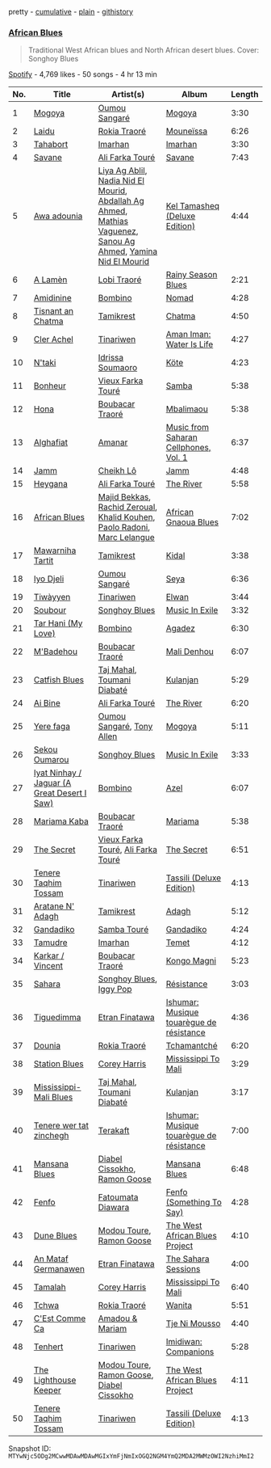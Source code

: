 pretty - [cumulative](/playlists/cumulative/37i9dQZF1DXeba6s3Tb8Fj.md) - [plain](/playlists/plain/37i9dQZF1DXeba6s3Tb8Fj) - [githistory](https://github.githistory.xyz/mackorone/spotify-playlist-archive/blob/main/playlists/plain/37i9dQZF1DXeba6s3Tb8Fj)

### [African Blues](https://open.spotify.com/playlist/37i9dQZF1DXeba6s3Tb8Fj)

> Traditional West African blues and North African desert blues\. Cover: Songhoy Blues

[Spotify](https://open.spotify.com/user/spotify) - 4,769 likes - 50 songs - 4 hr 13 min

| No. | Title | Artist(s) | Album | Length |
|---|---|---|---|---|
| 1 | [Mogoya](https://open.spotify.com/track/3aPOQ6TdIuAW8m1KZid1Hv) | [Oumou Sangaré](https://open.spotify.com/artist/65CKKZilbcSKkAPC9a5Mvh) | [Mogoya](https://open.spotify.com/album/43euCDOikmefRS29Y55pLX) | 3:30 |
| 2 | [Laidu](https://open.spotify.com/track/05CF4ATpqROLTQVYABNZ3W) | [Rokia Traoré](https://open.spotify.com/artist/6sz0k1q2aEtG5dxEgr4YWV) | [Mouneïssa](https://open.spotify.com/album/21Tj95e18stlS6SetlwqAa) | 6:26 |
| 3 | [Tahabort](https://open.spotify.com/track/1fd4zR1mI316y8y8Yq5txJ) | [Imarhan](https://open.spotify.com/artist/1KQ1687z0hWSabx0YswG54) | [Imarhan](https://open.spotify.com/album/2aLKNhNF3szhUQY3AJoGgL) | 3:30 |
| 4 | [Savane](https://open.spotify.com/track/0Ya5bHuA3kyiePOhIQfQtW) | [Ali Farka Touré](https://open.spotify.com/artist/3mNygoyrEKLgo6sx0MzwOL) | [Savane](https://open.spotify.com/album/1lbT3JkVYPxbcDtebod6Ez) | 7:43 |
| 5 | [Awa adounia](https://open.spotify.com/track/4oYwvjJ2Yq3Yn4Fqgn3uOg) | [Liya Ag Ablil](https://open.spotify.com/artist/5hMboy5Fq7s4pF0Q5ebJj5), [Nadia Nid El Mourid](https://open.spotify.com/artist/4Xuwu3Fe7lYLHIkvGVlpsb), [Abdallah Ag Ahmed](https://open.spotify.com/artist/1vve6wGaMkX00i8HShL2wS), [Mathias Vaguenez](https://open.spotify.com/artist/7w1rIetgb3qOd0TA5OEZ0d), [Sanou Ag Ahmed](https://open.spotify.com/artist/78RQ22utV6xA4BoB0dUQWY), [Yamina Nid El Mourid](https://open.spotify.com/artist/6yvYW6kcEnqrFPZc8CYoxS) | [Kel Tamasheq \(Deluxe Edition\)](https://open.spotify.com/album/2rMmfXa4lfk9o4vkcOeVRH) | 4:44 |
| 6 | [A Lamèn](https://open.spotify.com/track/4bT1rl9bnULJw7ivrXozfQ) | [Lobi Traoré](https://open.spotify.com/artist/5uycig9ettxM7vWsZt4Rzp) | [Rainy Season Blues](https://open.spotify.com/album/01PrHxFNvBdEZr99c03s3M) | 2:21 |
| 7 | [Amidinine](https://open.spotify.com/track/0JRBZ5RZGLhZKUoDIgaxQc) | [Bombino](https://open.spotify.com/artist/7s4I6rDvTcdBDKElVbtsAN) | [Nomad](https://open.spotify.com/album/6Zv8PkjigCztS7AON6ZuZe) | 4:28 |
| 8 | [Tisnant an Chatma](https://open.spotify.com/track/32ORiXJSpjsxEBh53n03U4) | [Tamikrest](https://open.spotify.com/artist/6nZ1wn9URV4oWk4UKuG872) | [Chatma](https://open.spotify.com/album/0VI8LrJKHMN1S9hloXGMlU) | 4:50 |
| 9 | [Cler Achel](https://open.spotify.com/track/1sXLitmQULzwiWR8D38Ekw) | [Tinariwen](https://open.spotify.com/artist/2sf2owtFSCvz2MLfxmNdkb) | [Aman Iman: Water Is Life](https://open.spotify.com/album/2kV0ipibYRkAjrcxCd1Co0) | 4:27 |
| 10 | [N'taki](https://open.spotify.com/track/6lQ3h23PdvrsBYdIN3yuW5) | [Idrissa Soumaoro](https://open.spotify.com/artist/3gqPPbobGK9lpeZ9gkSM5F) | [Köte](https://open.spotify.com/album/3YlyK4Y9bf36KcYotJB8kp) | 4:23 |
| 11 | [Bonheur](https://open.spotify.com/track/5kViRh5yrBIftTjX44FMwJ) | [Vieux Farka Touré](https://open.spotify.com/artist/4PmxbsWP1u0TnvqcrIA9ze) | [Samba](https://open.spotify.com/album/4nMZahJAJVwPJxFT8d9rbN) | 5:38 |
| 12 | [Hona](https://open.spotify.com/track/36OpkSbeJVaADUgJynvdht) | [Boubacar Traoré](https://open.spotify.com/artist/63Bilw49Uv4s2wnovytDVU) | [Mbalimaou](https://open.spotify.com/album/5VDVsvEYE0VqVvxUNLZ3gO) | 5:38 |
| 13 | [Alghafiat](https://open.spotify.com/track/2XNNxHozxIxvJ6gUnjWjt3) | [Amanar](https://open.spotify.com/artist/3UqKqZAPRw5jnAmiDoD6Px) | [Music from Saharan Cellphones, Vol\. 1](https://open.spotify.com/album/4VK8kX70jpOy0QfKIWltaU) | 6:37 |
| 14 | [Jamm](https://open.spotify.com/track/3CfFUDH9nHSZslwsAGImfL) | [Cheikh Lô](https://open.spotify.com/artist/6CFWXwqEBUi0UFoIIxmg9h) | [Jamm](https://open.spotify.com/album/4sh5kAaYaucu6sFbAakF2y) | 4:48 |
| 15 | [Heygana](https://open.spotify.com/track/3DtHJ8fImqihyFylpeqdqA) | [Ali Farka Touré](https://open.spotify.com/artist/3mNygoyrEKLgo6sx0MzwOL) | [The River](https://open.spotify.com/album/78Pv299m6S629pS6hPFOix) | 5:58 |
| 16 | [African Blues](https://open.spotify.com/track/3vxY3FC2UbTGr3uxXNYpTV) | [Majid Bekkas](https://open.spotify.com/artist/6T4kWmFsjL5rnWOLOHKa7C), [Rachid Zeroual](https://open.spotify.com/artist/5SC5yIRmjZFE62gTfYkpPw), [Khalid Kouhen](https://open.spotify.com/artist/793iN9XLyORCyaD3NW3isz), [Paolo Radoni](https://open.spotify.com/artist/3huZDhwrKz3odYxyOzBhDa), [Marc Lelangue](https://open.spotify.com/artist/00dper4Tuw2YtHISDEZEet) | [African Gnaoua Blues](https://open.spotify.com/album/1re8yFWm97F3S2uD1ztase) | 7:02 |
| 17 | [Mawarniha Tartit](https://open.spotify.com/track/6KnZ9iov6qX5ZZBLS0pUPF) | [Tamikrest](https://open.spotify.com/artist/6nZ1wn9URV4oWk4UKuG872) | [Kidal](https://open.spotify.com/album/5OomumBipFPjdcXld2zJQc) | 3:38 |
| 18 | [Iyo Djeli](https://open.spotify.com/track/71vG7YOBuSQD5BnRH9HZH0) | [Oumou Sangaré](https://open.spotify.com/artist/65CKKZilbcSKkAPC9a5Mvh) | [Seya](https://open.spotify.com/album/1nEaABF2RBrAzbX0akAyk6) | 6:36 |
| 19 | [Tiwàyyen](https://open.spotify.com/track/30A3vEsySPkeXzXeMITvwE) | [Tinariwen](https://open.spotify.com/artist/2sf2owtFSCvz2MLfxmNdkb) | [Elwan](https://open.spotify.com/album/41KpeN0qV6BBsuJgd8tZrE) | 3:44 |
| 20 | [Soubour](https://open.spotify.com/track/6myCSm2QEXMrgtUxVN313f) | [Songhoy Blues](https://open.spotify.com/artist/5fpQ5Qt2BKgoVBSMw4Z17Z) | [Music In Exile](https://open.spotify.com/album/5zpmNObCgAASco8nNJXIkb) | 3:32 |
| 21 | [Tar Hani \(My Love\)](https://open.spotify.com/track/0EvnRzwVhtaboVkVSYvxyA) | [Bombino](https://open.spotify.com/artist/7s4I6rDvTcdBDKElVbtsAN) | [Agadez](https://open.spotify.com/album/3lHrjUzIWhXAbdnpUBKVI3) | 6:30 |
| 22 | [M'Badehou](https://open.spotify.com/track/61AJlCxahP7OhPjYojRvN6) | [Boubacar Traoré](https://open.spotify.com/artist/63Bilw49Uv4s2wnovytDVU) | [Mali Denhou](https://open.spotify.com/album/0Y3ejNw8PD0839BoDg8N7E) | 6:07 |
| 23 | [Catfish Blues](https://open.spotify.com/track/0ZcNDNY1v8xoeYrZ0PUPao) | [Taj Mahal](https://open.spotify.com/artist/7wil3Ugeu3ATZHKC0e8yiM), [Toumani Diabaté](https://open.spotify.com/artist/2nCACYdIndYchzX4bxLcTW) | [Kulanjan](https://open.spotify.com/album/1WwCoePsIIlf5Szu128XKL) | 5:29 |
| 24 | [Ai Bine](https://open.spotify.com/track/4xkNHzlCNBkJrL0PlOLDRP) | [Ali Farka Touré](https://open.spotify.com/artist/3mNygoyrEKLgo6sx0MzwOL) | [The River](https://open.spotify.com/album/78Pv299m6S629pS6hPFOix) | 6:20 |
| 25 | [Yere faga](https://open.spotify.com/track/2TdpGmTV28dk9XPJhHq1h1) | [Oumou Sangaré](https://open.spotify.com/artist/65CKKZilbcSKkAPC9a5Mvh), [Tony Allen](https://open.spotify.com/artist/2nWaAPCkilQ0mXATt2O3he) | [Mogoya](https://open.spotify.com/album/43euCDOikmefRS29Y55pLX) | 5:11 |
| 26 | [Sekou Oumarou](https://open.spotify.com/track/2AOCrMXj342i5mz5Ade7Wi) | [Songhoy Blues](https://open.spotify.com/artist/5fpQ5Qt2BKgoVBSMw4Z17Z) | [Music In Exile](https://open.spotify.com/album/5zpmNObCgAASco8nNJXIkb) | 3:33 |
| 27 | [Iyat Ninhay / Jaguar \(A Great Desert I Saw\)](https://open.spotify.com/track/6nwusKP4pSgbjjyitIcJMm) | [Bombino](https://open.spotify.com/artist/7s4I6rDvTcdBDKElVbtsAN) | [Azel](https://open.spotify.com/album/4NgcUISFZhkOYxh0WshCib) | 6:07 |
| 28 | [Mariama Kaba](https://open.spotify.com/track/5bnDe8MjKs8mQnNTXq2yNJ) | [Boubacar Traoré](https://open.spotify.com/artist/63Bilw49Uv4s2wnovytDVU) | [Mariama](https://open.spotify.com/album/0Byaou7HBAyyOsoSGpp2hI) | 5:38 |
| 29 | [The Secret](https://open.spotify.com/track/362JdradEO0cX5N7qYhkRE) | [Vieux Farka Touré](https://open.spotify.com/artist/4PmxbsWP1u0TnvqcrIA9ze), [Ali Farka Touré](https://open.spotify.com/artist/3mNygoyrEKLgo6sx0MzwOL) | [The Secret](https://open.spotify.com/album/0gGinv1UJ9R4wAPhimSjWc) | 6:51 |
| 30 | [Tenere Taqhim Tossam](https://open.spotify.com/track/75eLECFLTSH7MawFtzgcDf) | [Tinariwen](https://open.spotify.com/artist/2sf2owtFSCvz2MLfxmNdkb) | [Tassili \(Deluxe Edition\)](https://open.spotify.com/album/7i1KVcqm3hmV72fT7txaMN) | 4:13 |
| 31 | [Aratane N' Adagh](https://open.spotify.com/track/7f2VHu1fDVbyr3qKpjSgyJ) | [Tamikrest](https://open.spotify.com/artist/6nZ1wn9URV4oWk4UKuG872) | [Adagh](https://open.spotify.com/album/0NCZHorNT5GUmCcT2nbCU4) | 5:12 |
| 32 | [Gandadiko](https://open.spotify.com/track/5QW3NVIXKixkTYsVUaTdeO) | [Samba Touré](https://open.spotify.com/artist/3XHp0LmHYLkVBPsH3B66zi) | [Gandadiko](https://open.spotify.com/album/33aNFeKXCZ15cxpN5S9nSB) | 4:24 |
| 33 | [Tamudre](https://open.spotify.com/track/1EPdbtse9qPz2AQN7yUQ1q) | [Imarhan](https://open.spotify.com/artist/1KQ1687z0hWSabx0YswG54) | [Temet](https://open.spotify.com/album/1RK0pJy13gdxRchYDEemSq) | 4:12 |
| 34 | [Karkar / Vincent](https://open.spotify.com/track/0tLfhiNrN6tyZrDrnpDUeI) | [Boubacar Traoré](https://open.spotify.com/artist/63Bilw49Uv4s2wnovytDVU) | [Kongo Magni](https://open.spotify.com/album/0aYCT3cI8cb4q3iRFx8oAe) | 5:23 |
| 35 | [Sahara](https://open.spotify.com/track/0oh6nHFPCxP2reKoRjuI6Q) | [Songhoy Blues](https://open.spotify.com/artist/5fpQ5Qt2BKgoVBSMw4Z17Z), [Iggy Pop](https://open.spotify.com/artist/33EUXrFKGjpUSGacqEHhU4) | [Résistance](https://open.spotify.com/album/4Ihzwun58CM5vmphpBngFG) | 3:03 |
| 36 | [Tiguedimma](https://open.spotify.com/track/6TFINWC5oWjDe4emrxd6H7) | [Etran Finatawa](https://open.spotify.com/artist/4loyFcpdGnVsJRk2pgv6qX) | [Ishumar: Musique touarègue de résistance](https://open.spotify.com/album/5W3fyI4YPle5wruoB9mBOX) | 4:36 |
| 37 | [Dounia](https://open.spotify.com/track/36tIPdhTe49U4gvp6mwCaU) | [Rokia Traoré](https://open.spotify.com/artist/6sz0k1q2aEtG5dxEgr4YWV) | [Tchamantché](https://open.spotify.com/album/7fzlbT0KWe5H0fI0zO1f8Q) | 6:20 |
| 38 | [Station Blues](https://open.spotify.com/track/3EslkE2cZXvv4oiNDZbh3W) | [Corey Harris](https://open.spotify.com/artist/1TQtbRQbaXw5CeN3mC0DJH) | [Mississippi To Mali](https://open.spotify.com/album/6IzcR4AS2tHjyFq0gBcU6T) | 3:29 |
| 39 | [Mississippi\-Mali Blues](https://open.spotify.com/track/2L0gh4ZlfAyfSBnAovbQAh) | [Taj Mahal](https://open.spotify.com/artist/7wil3Ugeu3ATZHKC0e8yiM), [Toumani Diabaté](https://open.spotify.com/artist/2nCACYdIndYchzX4bxLcTW) | [Kulanjan](https://open.spotify.com/album/1WwCoePsIIlf5Szu128XKL) | 3:17 |
| 40 | [Tenere wer tat zinchegh](https://open.spotify.com/track/2ublmuB6ysxXMtb64UOIjk) | [Terakaft](https://open.spotify.com/artist/0UtqyB9qf6oA6B7SeTjLue) | [Ishumar: Musique touarègue de résistance](https://open.spotify.com/album/5W3fyI4YPle5wruoB9mBOX) | 7:00 |
| 41 | [Mansana Blues](https://open.spotify.com/track/52ueHtRcJgN8uDjIbOl2kY) | [Diabel Cissokho](https://open.spotify.com/artist/2QZiZR6pxRt4ZIqOBAaEkm), [Ramon Goose](https://open.spotify.com/artist/5JO7yg573cDqdeqMjzPxk6) | [Mansana Blues](https://open.spotify.com/album/7kuJ2YGGNVdt2wAFY2D0D6) | 6:48 |
| 42 | [Fenfo](https://open.spotify.com/track/3OpagvD17dZQLN53GIj2D3) | [Fatoumata Diawara](https://open.spotify.com/artist/4G5ZJny3HvX6Il7eHVfnNC) | [Fenfo \(Something To Say\)](https://open.spotify.com/album/6u7suNUEjTMywnCbZo3ntn) | 4:28 |
| 43 | [Dune Blues](https://open.spotify.com/track/6QqzGQfDnaQDwHGVnPkz6u) | [Modou Toure](https://open.spotify.com/artist/1JrwsiKRH6ZEK7SgEWuZdc), [Ramon Goose](https://open.spotify.com/artist/5JO7yg573cDqdeqMjzPxk6) | [The West African Blues Project](https://open.spotify.com/album/2qmkovxkB5dMiploF5sI2Y) | 4:10 |
| 44 | [An Mataf Germanawen](https://open.spotify.com/track/7yWMNLI0W0XQulx62QkzVB) | [Etran Finatawa](https://open.spotify.com/artist/4loyFcpdGnVsJRk2pgv6qX) | [The Sahara Sessions](https://open.spotify.com/album/4pmsnCSw9i2y3MP24QZaid) | 4:00 |
| 45 | [Tamalah](https://open.spotify.com/track/1x3Y5XIrFf01LIqus4kQKI) | [Corey Harris](https://open.spotify.com/artist/1TQtbRQbaXw5CeN3mC0DJH) | [Mississippi To Mali](https://open.spotify.com/album/6IzcR4AS2tHjyFq0gBcU6T) | 6:40 |
| 46 | [Tchwa](https://open.spotify.com/track/3AF8QpzspG8btjyd4s3bjM) | [Rokia Traoré](https://open.spotify.com/artist/6sz0k1q2aEtG5dxEgr4YWV) | [Wanita](https://open.spotify.com/album/5NAd6WgCPfR8BxEYWaZcEg) | 5:51 |
| 47 | [C'Est Comme Ca](https://open.spotify.com/track/4JrnK6UWX8o6Gu390ezCOX) | [Amadou & Mariam](https://open.spotify.com/artist/3KH7WsR2JZQ94Ik8SyabU6) | [Tje Ni Mousso](https://open.spotify.com/album/2gyQndyOXeISkSfhyb1FSG) | 4:40 |
| 48 | [Tenhert](https://open.spotify.com/track/3eWaUgRTojLlBHfVrETuXD) | [Tinariwen](https://open.spotify.com/artist/2sf2owtFSCvz2MLfxmNdkb) | [Imidiwan: Companions](https://open.spotify.com/album/1T0sA1dBhet0q3KQlklEhL) | 5:28 |
| 49 | [The Lighthouse Keeper](https://open.spotify.com/track/56pRhM8fsMvWGL0dAnzj9W) | [Modou Toure](https://open.spotify.com/artist/1JrwsiKRH6ZEK7SgEWuZdc), [Ramon Goose](https://open.spotify.com/artist/5JO7yg573cDqdeqMjzPxk6), [Diabel Cissokho](https://open.spotify.com/artist/2QZiZR6pxRt4ZIqOBAaEkm) | [The West African Blues Project](https://open.spotify.com/album/510vDsJUph73WMw4GK1x19) | 4:11 |
| 50 | [Tenere Taqhim Tossam](https://open.spotify.com/track/75eLECFLTSH7MawFtzgcDf) | [Tinariwen](https://open.spotify.com/artist/2sf2owtFSCvz2MLfxmNdkb) | [Tassili \(Deluxe Edition\)](https://open.spotify.com/album/7i1KVcqm3hmV72fT7txaMN) | 4:13 |

Snapshot ID: `MTYwNjc5ODg2MCwwMDAwMDAwMGIxYmFjNmIxOGQ2NGM4YmQ2MDA2MWMzOWI2NzhiMmI2`
